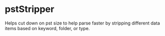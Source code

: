 # pstStripper
Helps cut down on pst size to help parse faster by stripping different data items based on keyword, folder, or type. 
